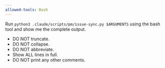 ```yaml
---
allowed-tools: Bash
---
```


Run `python3 .claude/scripts/pm/issue-sync.py $ARGUMENTS` using the bash tool and show me the complete output.

- DO NOT truncate.
- DO NOT collapse.
- DO NOT abbreviate.
- Show ALL lines in full.
- DO NOT print any other comments.
